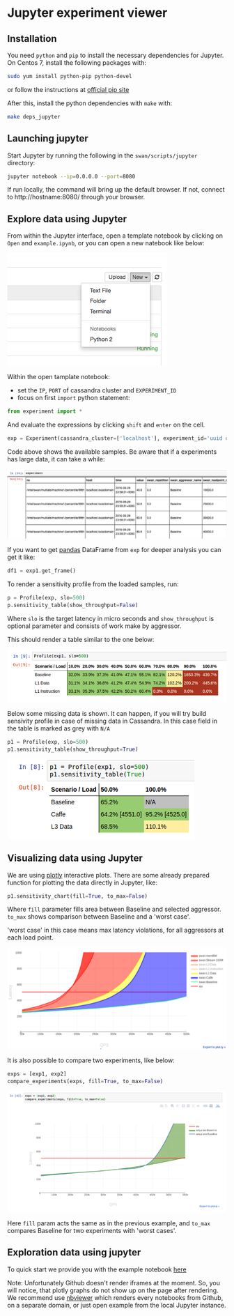 # Jupyter experiment viewer

## Installation

You need `python` and `pip` to install the necessary dependencies for Jupyter.
On Centos 7, install the following packages with:

```sh
sudo yum install python-pip python-devel
```
or follow the instructions at [official pip site](https://pip.pypa.io/en/stable/installing/#installing-with-get-pip-py)

After this, install the python dependencies with `make` with:

```sh
make deps_jupyter
```

## Launching jupyter

Start Jupyter by running the following in the `swan/scripts/jupyter` directory:

```sh
jupyter notebook --ip=0.0.0.0 --port=8080
```

If run locally, the command will bring up the default browser.
If not, connect to http://hostname:8080/ through your browser.

## Explore data using Jupyter

From within the Jupyter interface, open a template notebook by clicking on `Open` and `example.ipynb`, or you can open a new natebook like below:

![experiment](docs/new_notebook.png)

Within the open tamplate notebook:
- set the `IP`, `PORT` of cassandra cluster and `EXPERIMENT_ID`
- focus on first `import` python statement:

```python
from experiment import *
```

And evaluate the expressions by clicking `shift` and `enter` on the cell.
```python
exp = Experiment(cassandra_cluster=['localhost'], experiment_id='uuid of experiment', port=9042)
```

Code above shows the available samples. Be aware that if a experiments has large data, it can take a while:

![sample list](docs/sample_list.png)

If you want to get [pandas](http://pandas.pydata.org/) DataFrame from `exp` for deeper analysis you can get it like: 
```python
df1 = exp1.get_frame()
```
To render a sensitivity profile from the loaded samples, run:
```python
p = Profile(exp, slo=500)
p.sensitivity_table(show_throughput=False)
```

Where `slo` is the target latency in micro seconds and `show_throughput` is optional parameter and consists of work make by aggressor.

This should render a table similar to the one below:

![sensitivity profile](docs/sensitivity_profile.png)

Below some missing data is shown. It can happen, if you will try build sensivity profile in case of missing data in Cassandra.
In this case field in the table is marked as grey with `N/A`

```python
p1 = Profile(exp, slo=500)
p1.sensitivity_table(show_throughput=True)
```
![sensitivity_profile_failed](docs/sensitivity_profile_failed.png)

## Visualizing data using Jupyter

We are using [plotly](https://plot.ly/) interactive plots. There are some already prepared function for plotting
the data directly in Jupyter, like:

```python
p1.sensitivity_chart(fill=True, to_max=False)
```
Where `fill` parameter fills area between Baseline and  selected aggressor. `to_max` shows comparison between Baseline and a 'worst case'.

'worst case' in this case means max latency violations, for all aggressors at each load point.

![sensitivity_chart](docs/sensitivity_chart.png)

It is also possible to compare two experiments, like below:
```python
exps = [exp1, exp2]
compare_experiments(exps, fill=True, to_max=False)
```

![compare_two_experiments](docs/compare_two_experiments.png)

Here `fill` param acts the same as in the previous example, and `to_max` compares Baseline for two experiments with 'worst cases'.

## Exploration data using jupyter

To quick start we provide you with the example notebook [here](example.ipynb)

Note: Unfortunately Github doesn't render iframes at the moment.
So, you will notice, that plotly graphs do not show up on the page after rendering.
We recommend use [nbviewer](http://nbviewer.jupyter.org/) which renders every notebooks from Github, on a separate domain,
or just open example from the local Jupyter instance.
